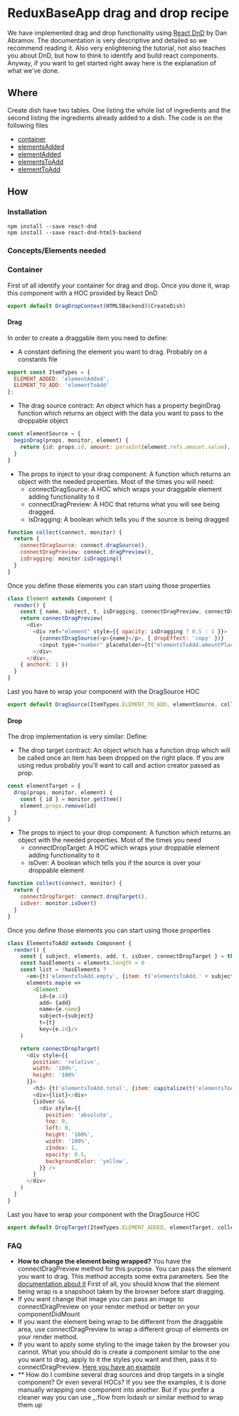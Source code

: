 # ReduxBaseApp drag and drop recipe

We have implemented drag and drop functionality using [React DnD](http://gaearon.github.io/react-dnd/) by Dan Abramov. The documentation is very descriptive and detailed so we recommend reading it. Also very enlightening the tutorial, not also teaches you about DnD, but how to think to identify and build react components. Anyway, if you want to get started right away here is the explanation of what we've done.

## Where
Create dish have two tables. One listing the whole list of ingredients and the second listing the ingredients already added to a dish. The code is on the following files
- [container](../example-app/src/smart/create-dish.js)
- [elementsAdded](../example-app/src/components/elements-added.js)
- [elementAdded](../example-app/src/components/element-added.js)
- [elementsToAdd](../example-app/src/components/elements-to_add.js)
- [elementToAdd](../example-app/src/components/elements-to-add.js)

## How

### Installation
```
npm install --save react-dnd
npm install --save react-dnd-html5-backend
```

### Concepts/Elements needed

### Container
First of all identify your container for drag and drop. Once you done it, wrap this component with a HOC provided by React DnD

```JavaScript
export default DragDropContext(HTML5Backend)(CreateDish)
```

#### Drag
In order to create a draggable item you need to define:
- A constant defining the element you want to drag. Probably on a constants file
```JavaScript
export const ItemTypes = {
  ELEMENT_ADDED: 'elementAdded',
  ELEMENT_TO_ADD: 'elementToAdd'
};
```

- The drag source contract: An object which has a property beginDrag function which returns an object with the data you want to pass to the droppable object
```JavaScript
const elementSource = {
  beginDrag(props, monitor, element) {
    return {id: props.id, amount: parseInt(element.refs.amount.value), name: props.name}
  }  
}
```
- The props to inject to your drag component: A function which returns an object with the needed properties. Most of the times you will need:
  - connectDragSource: A HOC which wraps your draggable element adding functionality to it
  - connectDragPreview: A HOC that returns what you will see being dragged.
  - isDragging: A boolean which tells you if the source is being dragged
```JavaScript
function collect(connect, monitor) {
  return {
    connectDragSource: connect.dragSource(),
    connectDragPreview: connect.dragPreview(),
    isDragging: monitor.isDragging()
  }  
}
```
Once you define those elements you can start using those properties
```JavaScript
class Element extends Component {
  render() {
    const { name, subject, t, isDragging, connectDragPreview, connectDragSource } = this.props
    return connectDragPreview(
      <div>
        <div ref="element" style={{ opacity: isDragging ? 0.5 : 1 }}>
          {connectDragSource(<p>{name}</p>, { dropEffect: 'copy' })}
          <input type="number" placeholder={t("elementsToAdd.amountPlaceholder")} ref="amount" defaultValue="1" />
        </div>
      </div>,
    { anchorX: 1 })
  }
}
```
Last you have to wrap your component with the DragSource HOC
```JavaScript
export default DragSource(ItemTypes.ELEMENT_TO_ADD, elementSource, collect)(Element)
```

#### Drop

The drop implementation is very similar: Define:

- The drop target contract: An object which has a function drop which will be called once an item has been dropped on the right place. If you are using redux probably you'll want to call and action creator passed as prop.
```JavaScript
const elementTarget = {
  drop(props, monitor, element) {
    const { id } = monitor.getItem()
    element.props.remove(id)
  }
}
```
- The props to inject to your drop component: A function which returns an object with the needed properties. Most of the times you need
  - connectDropTarget: A HOC which wraps your droppable element adding functionality to it
  - isOver: A boolean which tells you if the source is over your droppable element 
```JavaScript
function collect(connect, monitor) {
  return {
    connectDropTarget: connect.dropTarget(),
    isOver: monitor.isOver()
  }
}
```
Once you define those elements you can start using those properties
```JavaScript
class ElementsToAdd extends Component {
  render() {
    const { subject, elements, add, t, isOver, connectDropTarget } = this.props
    const hasElements = elements.length > 0
    const list = !hasElements ?
      <em>{t('elementsToAdd.empty', {item: t('elementsToAdd.' + subject, {count: 0})})}</em> :
      elements.map(e =>
        <Element
          id={e.id}
          add= {add}
          name={e.name}
          subject={subject}
          t={t}
          key={e.id}/>
    )

    return connectDropTarget(
      <div style={{
        position: 'relative',
        width: '100%',
        height: '100%'
      }}>
        <h3> {t('elementsToAdd.total', {item: capitalize(t('elementsToAdd.' + subject, {count: 0}))})} </h3>
        <div>{list}</div>
        {isOver &&
          <div style={{
            position: 'absolute',
            top: 0,
            left: 0,
            height: '100%',
            width: '100%',
            zIndex: 1,
            opacity: 0.5,
            backgroundColor: 'yellow',
          }} />
        }
      </div>
    )
  }
}
```
Last you have to wrap your component with the DragSource HOC

```JavaScript
export default DropTarget(ItemTypes.ELEMENT_ADDED, elementTarget, collect)(ElementsToAdd)
```


### FAQ
- **How to change the element being wrapped?**
You have the connectDragPreview method for this purpose. You can pass the element you want to drag. This method accepts some extra parameters. See the [documentation about it](https://gaearon.github.io/react-dnd/docs-drag-source-connector.html)
First of all, you should know that the element being wrap is a snapshoot taken by the browser before start dragging.
- If you want change that image you can pass an image to connectDragPreview on your render method or better on your componentDidMount
- If you want the element being wrap to be different from the draggable area, use connectDragPreview to wrap a different group of elements on your render method.
- If you want to apply some styling to the image taken by the browser you cannot. What you should do is create a component similar to the one  you want to drag, apply to it the styles you want and then, pass it to connectDragPreview. [Here you have an example](https://github.com/gaearon/react-dnd/tree/master/examples/02%20Drag%20Around/Custom%20Drag%20Layer)
- ** How do I combine several drag sources and drop targets in a single component? Or even several HOCs?
If you see the examples, it is done manually wrapping one component into another. But if you prefer a cleaner way you can use _.flow from lodash or similar method to wrap them up
